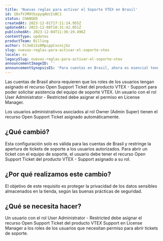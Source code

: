 ```yaml
---
title: 'Nuevas reglas para activar el Soporte VTEX en Brasil'
id: 18xfVJM9tbzpyqAUzIsBC1
status: CHANGED
createdAt: 2023-12-01T17:11:24.955Z
updatedAt: 2023-12-08T18:31:42.051Z
publishedAt: 2023-12-04T11:36:19.496Z
contentType: updates
productTeam: Billing
author: 5l3eEiSz8MpcppCxcnijGz
slug: nuevas-reglas-para-activar-el-soporte-vtex
locale: es
legacySlug: nuevas-reglas-para-activar-el-soporte-vtex
announcementImageID: ''
announcementSynopsisES: 'Para cuentas en Brasil, ahora es esencial tener Open Support Ticket en el perfil de acceso para usar el soporte de VTEX.'
---
```


Las cuentas de Brasil ahora requieren que los roles de los usuarios tengan asignado el recurso Open Support Ticket del producto VTEX - Support para poder solicitar asistencia del equipo de soporte VTEX. Un usuario con el rol User Administrator - Restricted debe asignar el permiso en License Manager.

Los usuarios administrativos asociados al rol Owner (Admin Super) tienen el recurso Open Support Ticket asignado automáticamente.

## ¿Qué cambió?

Esta configuración solo es válida para las cuentas de Brasil y restringe la apertura de tickets de soporte a los usuarios autorizados. Para abrir un ticket con el equipo de soporte, el usuario debe tener el recurso Open Support Ticket del producto VTEX - Support asignado a su rol.

## ¿Por qué realizamos este cambio?

El objetivo de este requisito es proteger la privacidad de los datos sensibles almacenados en la tienda, según las buenas prácticas de seguridad.

## ¿Qué se necesita hacer?

Un usuario con el rol User Administrator - Restricted debe asignar el recurso Open Support Ticket del producto VTEX Support en License Manager a los roles de los usuarios que necesitan permiso para abrir tickets de soporte.
